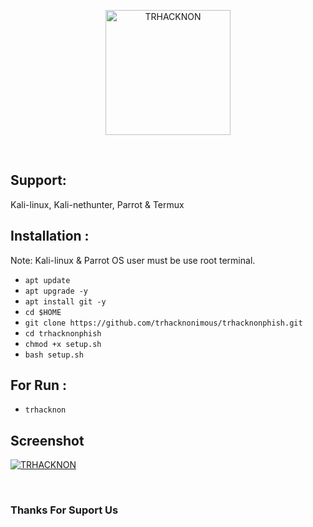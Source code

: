 <p align="center"><a href="https://github.com/darknethaxor/"><img title="TRHACKNON" src="https://1.bp.blogspot.com/-ui9y_7kjZQQ/X65oQ5mMZ4I/AAAAAAAAADA/E7NzB1nhbpQn1J1mNGOX3Zx8WtJSrP5AwCLcBGAsYHQ/s320/20201113_170028.png" height="200" width="200"></a></p><br>

## Support:

Kali-linux, Kali-nethunter, Parrot & Termux
<br>
## Installation :
 
Note: Kali-linux & Parrot OS user must be use root terminal.
 
* `apt update` 
* `apt upgrade -y` 
* `apt install git -y`
* `cd $HOME`
* `git clone https://github.com/trhacknonimous/trhacknonphish.git` 
* `cd trhacknonphish` 
* `chmod +x setup.sh` 
* `bash setup.sh` 

## For Run : 
* `trhacknon`

## Screenshot

<p> <a href="#"><img title="TRHACKNON" src="https://raw.githubusercontent.com/darknethaxor/picture/main/Screenshot_20210110-131739-picsay.png">
</a> 
</p> 
<br>
<h3>Thanks For Suport Us</h3>
